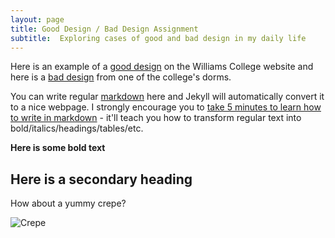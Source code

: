 ```yaml
---
layout: page
title: Good Design / Bad Design Assignment
subtitle:  Exploring cases of good and bad design in my daily life
---
```

Here is an example of a [good design](gooddesign) on the Williams College website and here is a [bad design](baddesign) from one of the college's dorms. 



You can write regular [markdown](http://markdowntutorial.com/) here and Jekyll will automatically convert it to a nice webpage.  I strongly encourage you to [take 5 minutes to learn how to write in markdown](http://markdowntutorial.com/) - it'll teach you how to transform regular text into bold/italics/headings/tables/etc.

**Here is some bold text**

## Here is a secondary heading



How about a yummy crepe?

![Crepe](http://s3-media3.fl.yelpcdn.com/bphoto/cQ1Yoa75m2yUFFbY2xwuqw/348s.jpg)

